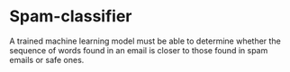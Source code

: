 # Spam-classifier
A trained machine learning model must be able to determine whether the sequence of words found in an email is closer to those found in spam emails or safe ones.
